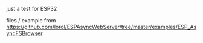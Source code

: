just a test for ESP32

files / example from https://github.com/lorol/ESPAsyncWebServer/tree/master/examples/ESP_AsyncFSBrowser

